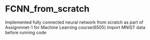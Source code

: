 # FCNN_from_scratch
Implemented fully connected neural network from scratch as part of Assignmnet-1 for Machine Learning course(6505)
Import MNIST data before running code
